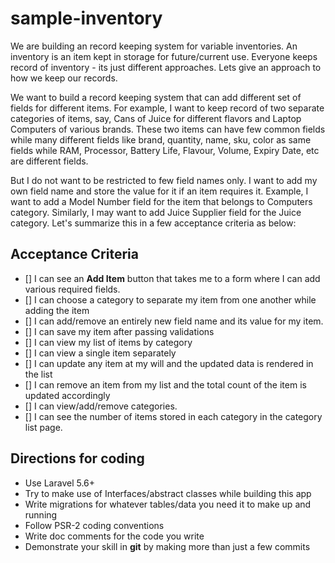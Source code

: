 # sample-inventory

We are building an record keeping system for variable inventories. An inventory is an item kept in storage for future/current use. Everyone keeps record of inventory - its just different approaches. Lets give an approach to how we keep our records.

We want to build a record keeping system that can add different set of fields for different items. For example, I want to keep record of two separate categories of items, say, Cans of Juice for different flavors and Laptop Computers of various brands. These two items can have few common fields while many different fields like brand, quantity, name, sku, color as same fields while RAM, Processor, Battery Life, Flavour, Volume, Expiry Date, etc are different fields. 

But I do not want to be restricted to few field names only. I want to add my own field name and store the value for it if an item requires it. Example, I want to add a Model Number field for the item that belongs to Computers category. Similarly, I may want to add Juice Supplier field for the Juice category. Let's summarize this in a few acceptance criteria as below:

## Acceptance Criteria
- [] I can see an **Add Item** button that takes me to a form where I can add various required fields.
- [] I can choose a category to separate my item from one another while adding the item
- [] I can add/remove an entirely new field name and its value for my item.
- [] I can save my item after passing validations
- [] I can view my list of items by category
- [] I can view a single item separately
- [] I can update any item at my will and the updated data is rendered in the list
- [] I can remove an item from my list and the total count of the item is updated accordingly
- [] I can view/add/remove categories.
- [] I can see the number of items stored in each category in the category list page.

## Directions for coding
- Use Laravel 5.6+
- Try to make use of Interfaces/abstract classes while building this app
- Write migrations for whatever tables/data you need it to make up and running
- Follow PSR-2 coding conventions
- Write doc comments for the code you write
- Demonstrate your skill in **git** by making more than just a few commits
